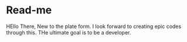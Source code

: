# Read-me
HEllo There, New to the plate form. I look forward to creating epic codes through this. THe ultimate goal is to be a developer. 
